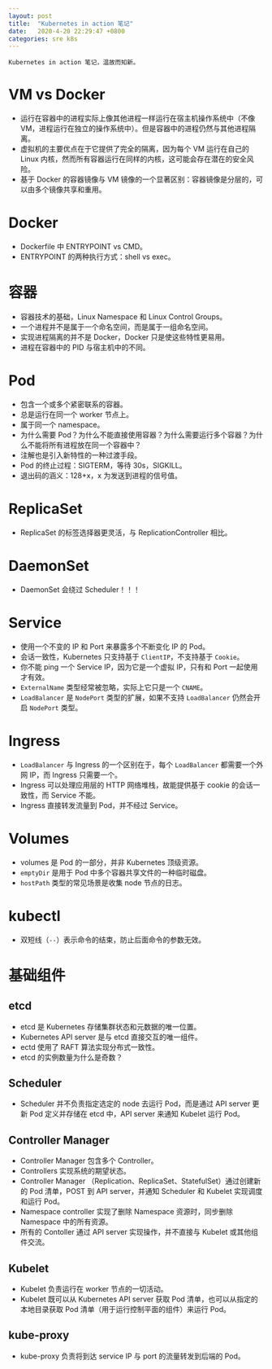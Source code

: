 ```yaml
---
layout: post
title:  "Kubernetes in action 笔记"
date:   2020-4-20 22:29:47 +0800
categories: sre k8s
---
```


    Kubernetes in action 笔记，温故而知新。

# VM vs Docker

* 运行在容器中的进程实际上像其他进程一样运行在宿主机操作系统中（不像 VM，进程运行在独立的操作系统中）。但是容器中的进程仍然与其他进程隔离。
* 虚拟机的主要优点在于它提供了完全的隔离，因为每个 VM 运行在自己的 Linux 内核，然而所有容器运行在同样的内核，这可能会存在潜在的安全风险。
* 基于 Docker 的容器镜像与 VM 镜像的一个显著区别：容器镜像是分层的，可以由多个镜像共享和重用。

# Docker

* Dockerfile 中 ENTRYPOINT vs CMD。
* ENTRYPOINT 的两种执行方式：shell vs exec。

# 容器

* 容器技术的基础，Linux Namespace 和 Linux Control Groups。
* 一个进程并不是属于一个命名空间，而是属于一组命名空间。
* 实现进程隔离的并不是 Docker，Docker 只是使这些特性更易用。
* 进程在容器中的 PID 与宿主机中的不同。

# Pod

* 包含一个或多个紧密联系的容器。
* 总是运行在同一个 worker 节点上。
* 属于同一个 namespace。
* 为什么需要 Pod？为什么不能直接使用容器？为什么需要运行多个容器？为什么不能将所有进程放在同一个容器中？
* 注解也是引入新特性的一种过渡手段。
* Pod 的终止过程：SIGTERM，等待 30s，SIGKILL。
* 退出码的涵义：128+x，x 为发送到进程的信号值。

# ReplicaSet

* ReplicaSet 的标签选择器更灵活，与 ReplicationController 相比。

# DaemonSet

* DaemonSet 会绕过 Scheduler！！！

# Service

* 使用一个不变的 IP 和 Port 来暴露多个不断变化 IP 的 Pod。
* 会话一致性，Kubernetes 只支持基于 `ClientIP`，不支持基于 `Cookie`。
* 你不能 ping 一个 Service IP，因为它是一个虚拟 IP，只有和 Port 一起使用才有效。
* `ExternalName` 类型经常被忽略，实际上它只是一个 `CNAME`。
* `LoadBalancer` 是 `NodePort` 类型的扩展，如果不支持 `LoadBalancer` 仍然会开启 `NodePort` 类型。

# Ingress

* `LoadBalancer` 与 Ingress 的一个区别在于，每个 `LoadBalancer` 都需要一个外网 IP，而 Ingress 只需要一个。
* Ingress 可以处理应用层的 HTTP 网络堆栈，故能提供基于 cookie 的会话一致性，而 Service 不能。
* Ingress 直接转发流量到 Pod，并不经过 Service。

# Volumes

* volumes 是 Pod 的一部分，并非 Kubernetes 顶级资源。
* `emptyDir` 是用于 Pod 中多个容器共享文件的一种临时磁盘。
* `hostPath` 类型的常见场景是收集 node 节点的日志。

# kubectl

* 双短线（`--`）表示命令的结束，防止后面命令的参数无效。

# 基础组件

## etcd

* etcd 是 Kubernetes 存储集群状态和元数据的唯一位置。
* Kubernetes API server 是与 etcd 直接交互的唯一组件。
* ectd 使用了 RAFT 算法实现分布式一致性。
* etcd 的实例数量为什么是奇数？

## Scheduler

* Scheduler 并不负责指定选定的 node 去运行 Pod，而是通过 API server 更新 Pod 定义并存储在 etcd 中，API server 来通知 Kubelet 运行 Pod。

## Controller Manager

* Controller Manager 包含多个 Controller。
* Controllers 实现系统的期望状态。
* Controller Manager （Replication、ReplicaSet、StatefulSet）通过创建新的 Pod 清单，POST 到 API server，并通知 Scheduler 和 Kubelet 实现调度和运行 Pod。
* Namespace controller 实现了删除 Namespace 资源时，同步删除 Namespace 中的所有资源。
* 所有的 Contoller 通过 API server 实现操作，并不直接与 Kubelet 或其他组件交流。

## Kubelet

* Kubelet 负责运行在 worker 节点的一切活动。
* Kubelet 既可以从 Kubernetes API server 获取 Pod 清单，也可以从指定的本地目录获取 Pod 清单（用于运行控制平面的组件）来运行 Pod。

## kube-proxy

* kube-proxy 负责将到达 service IP 与 port 的流量转发到后端的 Pod。